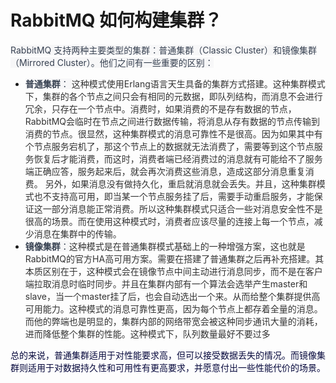 # RabbitMQ 如何构建集群？

<font style="color:rgb(55, 65, 81);background-color:rgb(247, 247, 248);">RabbitMQ 支持两种主要类型的集群：普通集群（Classic Cluster）和镜像集群（Mirrored Cluster）。他们之间有一些重要的区别：</font>

+ **<font style="color:rgb(55, 65, 81);background-color:rgb(247, 247, 248);">普通集群</font>**<font style="color:rgb(55, 65, 81);background-color:rgb(247, 247, 248);">： </font><font style="color:rgb(51, 51, 51);">这种模式使用Erlang语言天生具备的集群方式搭建。这种集群模式下，集群的各个节点之间只会有相同的元数据，即队列结构，而消息不会进行冗余，只存在一个节点中。消费时，如果消费的不是存有数据的节点， RabbitMQ会临时在节点之间进行数据传输，将消息从存有数据的节点传输到消费的节点。很显然，这种集群模式的消息可靠性不是很高。因为如果其中有个节点服务宕机了，那这个节点上的数据就无法消费了，需要等到这个节点服务恢复后才能消费，而这时，消费者端已经消费过的消息就有可能给不了服务端正确应答，服务起来后，就会再次消费这些消息，造成这部分消息重复消费。 另外，如果消息没有做持久化，重启就消息就会丢失。并且，这种集群模式也不支持高可用，即当某一个节点服务挂了后，需要手动重启服务，才能保证这一部分消息能正常消费。所以这种集群模式只适合一些对消息安全性不是很高的场景。而在使用这种模式时，消费者应该尽量的连接上每一个节点，减少消息在集群中的传输。</font>
+ **<font style="color:rgb(55, 65, 81);background-color:rgb(247, 247, 248);">镜像集群</font>**<font style="color:rgb(55, 65, 81);background-color:rgb(247, 247, 248);">：</font><font style="color:rgb(51, 51, 51);">这种模式是在普通集群模式基础上的一种增强方案，这也就是RabbitMQ的官方HA高可用方案。需要在搭建了普通集群之后再补充搭建。其本质区别在于，这种模式会在镜像节点中间主动进行消息同步，而不是在客户端拉取消息时临时同步。并且在集群内部有一个算法会选举产生master和slave，当一个master挂了后，也会自动选出一个来。从而给整个集群提供高可用能力。这种模式的消息可靠性更高，因为每个节点上都存着全量的消息。而他的弊端也是明显的，集群内部的网络带宽会被这种同步通讯大量的消耗，进而降低整个集群的性能。这种模式下，队列数量最好不要过多</font>

<font style="color:rgb(5, 7, 59);background-color:rgb(253, 253, 254);">总的来说，普通集群适用于对性能要求高，但可以接受数据丢失的情况。而镜像集群则适用于对数据持久性和可用性有更高要求，并愿意付出一些性能代价的场景。</font>

<font style="color:rgb(55, 65, 81);background-color:rgb(247, 247, 248);"></font>
